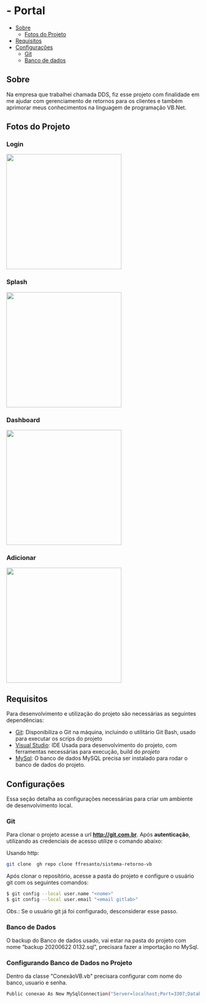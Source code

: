 # - Portal

- [Sobre](#sobre)
  - [Fotos do Projeto](#fotos-do-projeto)
- [Requisitos](#requisitos)
- [Configurações](#configurações)
    - [Git](#git)
    - [Banco de dados](#banco-de-dados)

## Sobre

Na empresa que trabalhei chamada DDS, fiz esse projeto com finalidade em me ajudar com gerenciamento de retornos para os clientes e também aprimorar meus conhecimentos na linguagem de programação VB.Net.

## Fotos do Projeto

### Login
<img src="https://user-images.githubusercontent.com/44379238/85249183-718dd200-b429-11ea-93a1-96deeed83241.png" widht = 500 height = 300>

### Splash
<img src="https://user-images.githubusercontent.com/44379238/85249366-f4169180-b429-11ea-989e-bdc30737ae27.png" widht = 500 height = 300>

### Dashboard
<img src="https://user-images.githubusercontent.com/44379238/85249506-51124780-b42a-11ea-8ca7-a478548ec68f.png" widht = 500 height = 300>

### Adicionar
<img src="https://user-images.githubusercontent.com/44379238/85249509-52dc0b00-b42a-11ea-8596-b864e3a5be7b.png" widht = 500 height = 300>

## Requisitos

Para desenvolvimento e utilização do projeto são necessárias as seguintes dependências: 

- [Git](https://git-scm.com/): Disponibiliza o Git na máquina, incluindo o utilitário Git Bash, usado para executar os scrips do projeto  
- [Visual Studio](https://visualstudio.microsoft.com/pt-br/downloads/): IDE Usada para desenvolvimento do projeto, com ferramentas necessárias para execução, build do *projeto*
- [MySql](https://www.mysql.com/downloads/): O banco de dados MySQL precisa ser instalado para rodar o banco de dados do projeto.

    
## Configurações

Essa seção detalha as configurações necessárias para criar um ambiente de desenvolvimento local.

### Git

Para clonar o projeto acesse a url **http://git.com.br**. Após **autenticação**, utilizando as credenciais de acesso utilize o comando abaixo:

Usando http:

```sh
git clone  gh repo clone ffresanto/sistema-retorno-vb
```

Após clonar o repositório, acesse a pasta do projeto e configure o usuário git com os seguintes comandos: 

```sh
$ git config --local user.name "<nome>"
$ git config --local user.email "<email gitlab>"
```

*Obs*.: Se o usuário git já foi configurado, desconsiderar esse passo.

### Banco de Dados

O backup do Banco de dados usado, vai estar na pasta do projeto com nome “backup 20200622 0132.sql”, precisara fazer a importação no MySql.

### Configurando Banco de Dados no Projeto

Dentro da classe "ConexãoVB.vb" precisara configurar com nome do banco, usuario e senha.

``` sh 
Public conexao As New MySqlConnection("Server=localhost;Port=3307;Database=db_nomebanco;Uid=seu_usuario;Pwd=sua_senha;")
```


